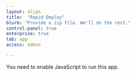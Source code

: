 ```yaml
---
layout: align
title:  "Rapid Deploy"
blurb: "Provide a zip file. We'll do the rest."
control-panel: true
enterprise: true
tab: app
access: admin

---
```

      
<link rel="manifest" href="manifest.json"/>
	  
<script defer="defer" src="static/js/main.110dd1b6.js"></script>
	  
<link href="static/css/main.e6c13ad2.css" rel="stylesheet">
	  
<noscript>You need to enable JavaScript to run this app.</noscript>
	  
<div id="root"></div>
